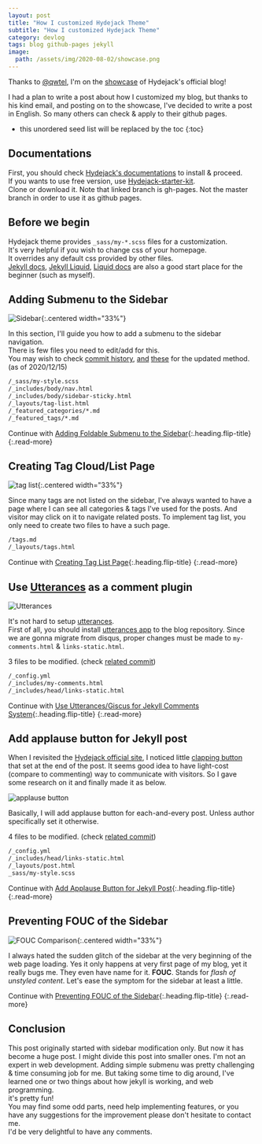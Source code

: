 ```yaml
---
layout: post
title: "How I customized Hydejack Theme"
subtitle: "How I customized Hydejack Theme"
category: devlog
tags: blog github-pages jekyll
image:
  path: /assets/img/2020-08-02/showcase.png
---
```


Thanks to [@qwtel](https://qwtel.com/), I'm on the [showcase](https://hydejack.com/showcase/) of Hydejack's official blog!<br>

I had a plan to write a post about how I customized my blog, but thanks to his kind email, and posting on to the showcase, I've decided to write a post in English. So many others can check & apply to their github pages.

<!--more-->

* this unordered seed list will be replaced by the toc
{:toc}

## Documentations

First, you should check [Hydejack's documentations](https://hydejack.com/docs/) to install & proceed.<br>
If you wants to use free version, use [Hydejack-starter-kit](https://github.com/hydecorp/hydejack-starter-kit/tree/gh-pages).<br>
Clone or download it. Note that linked branch is gh-pages. Not the master branch in order to use it as github pages.

## Before we begin

Hydejack theme provides `_sass/my-*.scss` files for a customization.<br>
It's very helpful if you wish to change css of your homepage.<br>
It overrides any default css provided by other files.<br>
[Jekyll docs](https://jekyllrb.com/docs/), [Jekyll Liquid](https://jekyllrb.com/docs/liquid/), [Liquid docs](https://shopify.github.io/liquid/) are also a good start place for the beginner (such as myself).

## Adding Submenu to the Sidebar

![Sidebar](/assets/img/2020-08-02/sidebar.png){:.centered width="33%"}

In this section, I'll guide you how to add a submenu to the sidebar navigation.<br>
There is few files you need to edit/add for this.<br>
You may wish to check [commit history](https://github.com/LazyRen/LazyRen.github.io/commit/89aa07da3b9e9081b933f61c24a42b765b6d30cd), [and](https://github.com/LazyRen/LazyRen.github.io/commit/6d54aa8507b7595169214d61639ccb2fb5c2a4f6) [these](https://github.com/LazyRen/LazyRen.github.io/commit/69871512f1407d1b2892f621b69059b3b4c2bab2) for the updated method. (as of 2020/12/15)

```default
/_sass/my-style.scss
/_includes/body/nav.html
/_includes/body/sidebar-sticky.html
/_layouts/tag-list.html
/_featured_categories/*.md
/_featured_tags/*.md
```

Continue with [Adding Foldable Submenu to the Sidebar](adding-foldable-submenu-to-the-sidebar){:.heading.flip-title}
{:.read-more}

## Creating Tag Cloud/List Page

![tag list](/assets/img/2020-12-21/tag_list.png){:.centered width="33%"}

Since many tags are not listed on the sidebar, I've always wanted to have a page where I can see all categories & tags I've used for the posts. And visitor may click on it to navigate related posts. To implement tag list, you only need to create two files to have a such page.

```default
/tags.md
/_layouts/tags.html
```

Continue with [Creating Tag List Page](creating-tag-list-page){:.heading.flip-title}
{:.read-more}

## Use [Utterances](https://utteranc.es/) as a comment plugin

![Utterances](/assets/img/2020-12-21/utterances.png)

It's not hard to setup [utterances](https://github.com/utterance/utterances).<br>
First of all, you should install [utterances app](https://github.com/apps/utterances) to the blog repository.
Since we are gonna migrate from disqus, proper changes must be made to `my-comments.html` & `links-static.html`.<br>

3 files to be modified. (check [related commit](https://github.com/LazyRen/LazyRen.github.io/commit/8dcf03700c7f3d0f581b27a6fcf2e8a4d8396340))

```default
/_config.yml
/_includes/my-comments.html
/_includes/head/links-static.html
```

Continue with [Use Utterances/Giscus for Jekyll Comments System](use-utterances-for-jekyll-comments){:.heading.flip-title}
{:.read-more}

## Add applause button for Jekyll post

When I revisited the [Hydejack official site](https://hydejack.com/showcase/lazyren/), I noticed little [clapping button](https://help.medium.com/hc/en-us/articles/115011350967-Claps) that set at the end of the post. It seems good idea to have light-cost (compare to commenting) way to communicate with visitors. So I gave some research on it and finally made it as below.

![applause button](/assets/img/2020-12-21/post_end.png)

Basically, I will add applause button for each-and-every post. Unless author specifically set it otherwise.<br>

4 files to be modified. (check [related commit](https://github.com/LazyRen/LazyRen.github.io/commit/346f496d80243fcfbd0f24b47daa10078efe954f))

```default
/_config.yml
/_includes/head/links-static.html
/_layouts/post.html
_sass/my-style.scss
```

Continue with [Add Applause Button for Jekyll Post](add-applause-button-for-jekyll-post){:.heading.flip-title}
{:.read-more}

## Preventing FOUC of the Sidebar

![FOUC Comparison](/assets/img/2022-01-07/comparison.gif){:.centered width="33%"}

I always hated the sudden glitch of the sidebar at the very beginning of the web page loading.
Yes it only happens at very first page of my blog, yet it really bugs me. They even have name for it. **FOUC**.
Stands for *flash of unstyled content*. Let's ease the symptom for the sidebar at least a little.

Continue with [Preventing FOUC of the Sidebar](2022-01-07-preventing-fouc-of-the-sidebar){:.heading.flip-title}
{:.read-more}

## Conclusion

This post originally started with sidebar modification only. But now it has become a huge post. I might divide this post into smaller ones.
I'm not an expert in web development. Adding simple submenu was pretty challenging & time consuming job for me. But taking some time to dig around, I've learned one or two things about how jekyll is working, and web programming.<br>
it's pretty fun!<br>
You may find some odd parts, need help implementing features, or you have any suggestions for the improvement please don't hesitate to contact me.<br>
I'd be very delightful to have any comments.<br>
